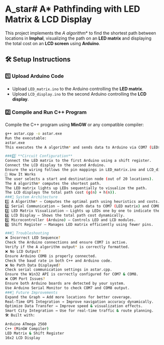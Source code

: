 # A_star# A* Pathfinding with LED Matrix & LCD Display

This project implements the **A* algorithm** to find the shortest path between locations in **Imphal**, visualizing the path on an **LED matrix** and displaying the total cost on an **LCD screen** using **Arduino**.

## 🛠️ Setup Instructions

### 1️⃣ **Upload Arduino Code**
- Upload `LED_matrix.ino` to the Arduino controlling the **LED matrix**.
- Upload `LCD_display.ino` to the second Arduino controlling the **LCD display**.

### 2️⃣ **Compile and Run C++ Program**
Compile the C++ program using **MinGW** or any compatible compiler:
```bash
g++ astar.cpp -o astar.exe
Run the executable:
astar.exe
This executes the A algorithm* and sends data to Arduino via COM7 (LEDs) and COM8 (LCD).

###3️⃣ **Circuit Configuration**
Connect the LED matrix to the first Arduino using a shift register.
Connect the LCD display to the second Arduino.
Ensure the wiring follows the pin mappings in LED_matrix.ino and LCD_display.ino.
🚀 How It Works
The user selects a start and destination node (out of 20 locations).
The A algorithm* computes the shortest path.
The LED matrix lights up LEDs sequentially to visualize the path.
The LCD displays the total path cost (g(n) + h(n)).
###🔄 System Architecture
1️⃣ A Algorithm* – Computes the optimal path using heuristics and costs.
2️⃣ Serial Communication – Sends path data to COM7 (LED matrix) and COM8 (LCD).
3️⃣ LED Matrix Visualization – Lights up LEDs one by one to indicate the shortest path.
4️⃣ LCD Display – Shows the total path cost dynamically.
5️⃣ Microcontroller (Arduino) – Controls LED and LCD modules.
6️⃣ Shift Register – Manages LED matrix efficiently using fewer pins.

###🔧 Troubleshooting
❌ Incorrect LED Sequence?
Check the Arduino connections and ensure COM7 is active.
Verify if the A algorithm output* is correctly formatted.
❌ No LCD Output?
Ensure Arduino COM8 is properly connected.
Check the baud rate in both C++ and Arduino code.
❌ No Path Data Displayed?
Check serial communication settings in astar.cpp.
Ensure the Win32 API is correctly configured for COM7 & COM8.
❌ COM Port Issues?
Ensure both Arduino boards are detected by your system.
Use Arduino Serial Monitor to check COM7 and COM8 output.
###🚀 Future Improvements
Expand the Graph → Add more locations for better coverage.
Real-Time GPS Integration → Improve navigation accuracy dynamically.
Optimize Data Transfer → Improve speed & visualization effects.
Smart City Integration → Use for real-time traffic & route planning.
🛠 Built with:

Arduino ATmega 2560
C++ (MinGW Compiler)
LED Matrix & Shift Register
16x2 LCD Display
